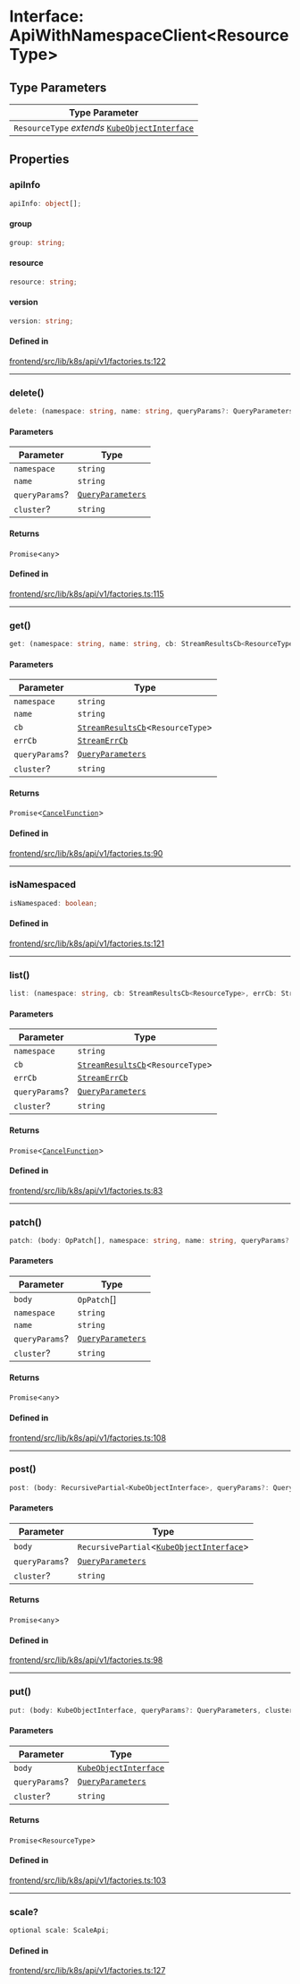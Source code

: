 # Interface: ApiWithNamespaceClient\<ResourceType\>

## Type Parameters

| Type Parameter |
| ------ |
| `ResourceType` *extends* [`KubeObjectInterface`](../../../../KubeObject/interfaces/KubeObjectInterface.md) |

## Properties

### apiInfo

```ts
apiInfo: object[];
```

#### group

```ts
group: string;
```

#### resource

```ts
resource: string;
```

#### version

```ts
version: string;
```

#### Defined in

[frontend/src/lib/k8s/api/v1/factories.ts:122](https://github.com/headlamp-k8s/headlamp/blob/2481a1c9f2b4a69a9320466e7a455215b14b97b0/frontend/src/lib/k8s/api/v1/factories.ts#L122)

***

### delete()

```ts
delete: (namespace: string, name: string, queryParams?: QueryParameters, cluster?: string) => Promise<any>;
```

#### Parameters

| Parameter | Type |
| ------ | ------ |
| `namespace` | `string` |
| `name` | `string` |
| `queryParams`? | [`QueryParameters`](../../queryParameters/interfaces/QueryParameters.md) |
| `cluster`? | `string` |

#### Returns

`Promise`\<`any`\>

#### Defined in

[frontend/src/lib/k8s/api/v1/factories.ts:115](https://github.com/headlamp-k8s/headlamp/blob/2481a1c9f2b4a69a9320466e7a455215b14b97b0/frontend/src/lib/k8s/api/v1/factories.ts#L115)

***

### get()

```ts
get: (namespace: string, name: string, cb: StreamResultsCb<ResourceType>, errCb: StreamErrCb, queryParams?: QueryParameters, cluster?: string) => Promise<CancelFunction>;
```

#### Parameters

| Parameter | Type |
| ------ | ------ |
| `namespace` | `string` |
| `name` | `string` |
| `cb` | [`StreamResultsCb`](../../streamingApi/type-aliases/StreamResultsCb.md)\<`ResourceType`\> |
| `errCb` | [`StreamErrCb`](../../streamingApi/type-aliases/StreamErrCb.md) |
| `queryParams`? | [`QueryParameters`](../../queryParameters/interfaces/QueryParameters.md) |
| `cluster`? | `string` |

#### Returns

`Promise`\<[`CancelFunction`](../type-aliases/CancelFunction.md)\>

#### Defined in

[frontend/src/lib/k8s/api/v1/factories.ts:90](https://github.com/headlamp-k8s/headlamp/blob/2481a1c9f2b4a69a9320466e7a455215b14b97b0/frontend/src/lib/k8s/api/v1/factories.ts#L90)

***

### isNamespaced

```ts
isNamespaced: boolean;
```

#### Defined in

[frontend/src/lib/k8s/api/v1/factories.ts:121](https://github.com/headlamp-k8s/headlamp/blob/2481a1c9f2b4a69a9320466e7a455215b14b97b0/frontend/src/lib/k8s/api/v1/factories.ts#L121)

***

### list()

```ts
list: (namespace: string, cb: StreamResultsCb<ResourceType>, errCb: StreamErrCb, queryParams?: QueryParameters, cluster?: string) => Promise<CancelFunction>;
```

#### Parameters

| Parameter | Type |
| ------ | ------ |
| `namespace` | `string` |
| `cb` | [`StreamResultsCb`](../../streamingApi/type-aliases/StreamResultsCb.md)\<`ResourceType`\> |
| `errCb` | [`StreamErrCb`](../../streamingApi/type-aliases/StreamErrCb.md) |
| `queryParams`? | [`QueryParameters`](../../queryParameters/interfaces/QueryParameters.md) |
| `cluster`? | `string` |

#### Returns

`Promise`\<[`CancelFunction`](../type-aliases/CancelFunction.md)\>

#### Defined in

[frontend/src/lib/k8s/api/v1/factories.ts:83](https://github.com/headlamp-k8s/headlamp/blob/2481a1c9f2b4a69a9320466e7a455215b14b97b0/frontend/src/lib/k8s/api/v1/factories.ts#L83)

***

### patch()

```ts
patch: (body: OpPatch[], namespace: string, name: string, queryParams?: QueryParameters, cluster?: string) => Promise<any>;
```

#### Parameters

| Parameter | Type |
| ------ | ------ |
| `body` | `OpPatch`[] |
| `namespace` | `string` |
| `name` | `string` |
| `queryParams`? | [`QueryParameters`](../../queryParameters/interfaces/QueryParameters.md) |
| `cluster`? | `string` |

#### Returns

`Promise`\<`any`\>

#### Defined in

[frontend/src/lib/k8s/api/v1/factories.ts:108](https://github.com/headlamp-k8s/headlamp/blob/2481a1c9f2b4a69a9320466e7a455215b14b97b0/frontend/src/lib/k8s/api/v1/factories.ts#L108)

***

### post()

```ts
post: (body: RecursivePartial<KubeObjectInterface>, queryParams?: QueryParameters, cluster?: string) => Promise<any>;
```

#### Parameters

| Parameter | Type |
| ------ | ------ |
| `body` | `RecursivePartial`\<[`KubeObjectInterface`](../../../../KubeObject/interfaces/KubeObjectInterface.md)\> |
| `queryParams`? | [`QueryParameters`](../../queryParameters/interfaces/QueryParameters.md) |
| `cluster`? | `string` |

#### Returns

`Promise`\<`any`\>

#### Defined in

[frontend/src/lib/k8s/api/v1/factories.ts:98](https://github.com/headlamp-k8s/headlamp/blob/2481a1c9f2b4a69a9320466e7a455215b14b97b0/frontend/src/lib/k8s/api/v1/factories.ts#L98)

***

### put()

```ts
put: (body: KubeObjectInterface, queryParams?: QueryParameters, cluster?: string) => Promise<ResourceType>;
```

#### Parameters

| Parameter | Type |
| ------ | ------ |
| `body` | [`KubeObjectInterface`](../../../../KubeObject/interfaces/KubeObjectInterface.md) |
| `queryParams`? | [`QueryParameters`](../../queryParameters/interfaces/QueryParameters.md) |
| `cluster`? | `string` |

#### Returns

`Promise`\<`ResourceType`\>

#### Defined in

[frontend/src/lib/k8s/api/v1/factories.ts:103](https://github.com/headlamp-k8s/headlamp/blob/2481a1c9f2b4a69a9320466e7a455215b14b97b0/frontend/src/lib/k8s/api/v1/factories.ts#L103)

***

### scale?

```ts
optional scale: ScaleApi;
```

#### Defined in

[frontend/src/lib/k8s/api/v1/factories.ts:127](https://github.com/headlamp-k8s/headlamp/blob/2481a1c9f2b4a69a9320466e7a455215b14b97b0/frontend/src/lib/k8s/api/v1/factories.ts#L127)
